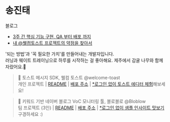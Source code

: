 # 송진태

블로그
- [3주 간 핵심 기능 구현, QA 부터 배포 까지](https://www.as-tao.com/all/review-w50/)
- [내 @웰컴토스트 프로젝트의 약점을 찾아서](https://www.as-tao.com/all/review-w51/)

'되는 방법'과 '꼭 필요한 가치'를 만들어내는 개발자입니다.<br/>러닝과 웨이트 트레이닝으로 하루를 시작하는 걸 좋아해요. 제주에서 감귤 나무와 함께 자랐어요.🍊

> 🍞 토스트 메시지 SDK, 웰컴 토스트 @welcome-toast <br/>
> 개인 프로젝트 | [README](https://github.com/welcome-toast/welcome-toast?tab=readme-ov-file#welcome-toast) | [배포 주소](https://welcome-toast.com) | [*로그인 없이 토스트 에디터 체험](https://welcome-toast.com/toast/sample)해보세요!

> 📣 키워드 기반 네이버 블로그 VoC 모니터링 툴, 블로블로 @Bloblow <br/>
> 팀 프로젝트 (3인) | [README](https://github.com/Team-Bloblow/Bloblow-Client?tab=readme-ov-file#bloblow) | [배포 주소](https://bloblow.site) | [*로그인 없이 샘플 인사이트 맛보기](https://bloblow.netlify.app/dashboard/sample) 구경하세요 :)
